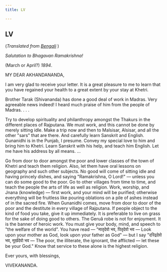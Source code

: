 ```yaml
---
title: LV

---
```





  

  


## LV

(*Translated from [Bengali](b7144e6055.pdf)* )

*Salutation to Bhagavan Ramakrishna!*

(March or April?) *1894*.

MY DEAR AKHANDANANDA,

I am very glad to receive your letter. It is a great pleasure to me to
learn that you have regained your health to a great extent by your stay
at Khetri.

Brother Tarak (Shivananda) has done a good deal of work in Madras. Very
agreeable news indeed! I heard much praise of him from the people of
Madras. . . .

Try to develop spirituality and philanthropy amongst the Thakurs in the
different places of Rajputana. We must work, and this cannot be done by
merely sitting idle. Make a trip now and then to Malsisar, Alsisar, and
all the other "sars" that are there. And carefully learn Sanskrit and
English. Gunanidhi is in the Punjab, I presume. Convey my special love
to him and bring him to Khetri. Learn Sanskrit with his help, and teach
him English. Let me have his address by all means. ...

Go from door to door amongst the poor and lower classes of the town of
Khetri and teach them religion. Also, let them have oral lessons on
geography and such other subjects. No good will come of sitting idle and
having princely dishes, and saying "Ramakrishna, O Lord!" — unless you
can do some good to the poor. Go to other villages from time to time,
and teach the people the arts of life as well as religion. Work,
worship, and Jnana (knowledge) — first work, and your mind will be
purified; otherwise everything will be fruitless like pouring oblations
on a pile of ashes instead of in the sacred fire. When Gunanidhi comes,
move from door to door of the poor and the destitute in every village of
Rajputana. If people object to the kind of food you take, give it up
immediately. It is preferable to live on grass for the sake of doing
good to others. The Geruâ robe is not for enjoyment. It is the banner of
heroic work. You must give your body, mind, and speech to "the welfare
of the world". You have read — "मातृदेवो भव, पितृदेवो भव — Look upon
your mother as God, look upon your father as God" — but I say 
"दरिद्रदेवो भव, मूर्खदेवो भव — The poor, the illiterate, the ignorant,
the afflicted — let these be your God." Know that service to these alone
is the highest religion.

Ever yours, with blessings,

VIVEKANANDA.


